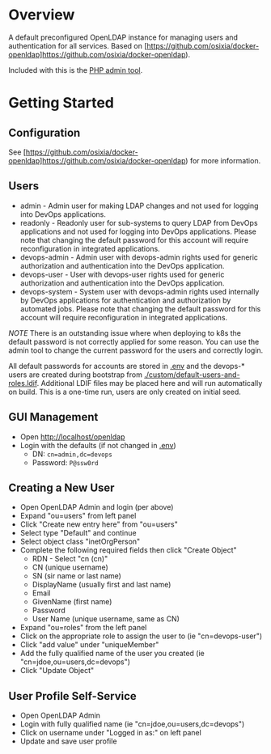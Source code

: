 # Overview

A default preconfigured OpenLDAP instance for managing users and authentication for all services. Based on [https://github.com/osixia/docker-openldap]https://github.com/osixia/docker-openldap).

Included with this is the [PHP admin tool](./admin).

# Getting Started

## Configuration

See [https://github.com/osixia/docker-openldap]https://github.com/osixia/docker-openldap) for more information.

## Users

* admin - Admin user for making LDAP changes and not used for logging into DevOps applications. 
* readonly - Readonly user for sub-systems to query LDAP from DevOps applications and not used for logging into DevOps applications. Please note that
changing the default password for this account will require reconfiguration in integrated applications.
* devops-admin - Admin user with devops-admin rights used for generic authorization and authentication into the DevOps application. 
* devops-user - User with devops-user rights used for generic authorization and authentication into the DevOps application. 
* devops-system - System user with devops-admin rights used internally by DevOps applications for authentication and authorization by automated jobs. Please note that
changing the default password for this account will require reconfiguration in integrated applications.

*NOTE* There is an outstanding issue where when deploying to k8s the default password is not correctly applied for some reason. You can use the admin tool to change the current password for the users and correctly login.

All default passwords for accounts are stored in [.env](../.evn) and the devops-* users are created during bootstrap from [./custom/default-users-and-roles.ldif](./custom/default-users-and-roles.ldif). Additional LDIF files may be placed here and will run automatically on build. This is a one-time run, users are only created on initial seed.

## GUI Management

* Open [http://localhost/openldap](http://localhost/openldap)
* Login with the defaults (if not changed in [.env](../.env))
    * DN: `cn=admin,dc=devops`
    * Password: `P@ssw0rd`

## Creating a New User

* Open OpenLDAP Admin and login (per above)
* Expand "ou=users" from left panel
* Click "Create new entry here" from "ou=users"
* Select type "Default" and continue
* Select object class "inetOrgPerson"
* Complete the following required fields then click "Create Object"
    * RDN - Select "cn (cn)"
    * CN (unique username)
    * SN (sir name or last name)
    * DisplayName (usually first and last name)
    * Email
    * GivenName (first name)
    * Password
    * User Name (unique username, same as CN)
* Expand "ou=roles" from the left panel
* Click on the appropriate role to assign the user to (ie "cn=devops-user")
* Click "add value" under "uniqueMember"
* Add the fully qualified name of the user you created (ie "cn=jdoe,ou=users,dc=devops")
* Click "Update Object"

## User Profile Self-Service

* Open OpenLDAP Admin
* Login with fully qualified name (ie "cn=jdoe,ou=users,dc=devops")
* Click on username under "Logged in as:" on left panel
* Update and save user profile
